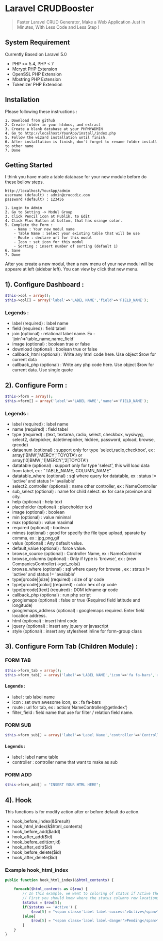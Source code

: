 # Laravel CRUDBooster
> Faster Laravel CRUD Generator, Make a Web Application Just In Minutes, With Less Code and Less Step !

## System Requirement
Currently Based on Laravel 5.0
- PHP >= 5.4, PHP < 7
- Mcrypt PHP Extension
- OpenSSL PHP Extension
- Mbstring PHP Extension
- Tokenizer PHP Extension

## Installation
Please following these instructions : 
```
1. Download from github
2. Create folder in your htdocs, and extract
3. Create a blank database at your PHPMYADMIN
4. Go to http://localhost/YourApp/install/index.php
5. Follow the wizard installation until finish.
6. After installation is finish, don't forget to rename folder install to other name 
7. Done
```

## Getting Started
I think you have made a table database for your new module before do these bellow steps. 
```
http://localhost/YourApp/admin
username (default) : admin@crocodic.com
password (default) : 123456

1. Login to Admin
2. Go to Setting -> Modul Group
3. Click Pencil icon at Publik, to Edit
4. Click Plus Button at bottom, that has orange color.
5. Complete the Form : 
	- Name : Your new modul name
	- Table Name : Select your existing table that will be use
	- Route : declare url for this modul
	- Icon : set icon for this modul
	- Sorting : insert number of sorting (default 1)
6. Save
7. Done
```
After you create a new modul, then a new menu of your new modul will be appeare at left (sidebar left). You can view by click that new menu.

## 1). Configure Dashboard :
```php
$this->col = array();
$this->col[] = array('label'=>'LABEL NAME','field'=>'FIELD_NAME');
```

### Legends : 
- label (required) : label name
- field (required) : field tabel
- join (optional) : relational tabel name. Ex : 'join'=>'table_name,name_field'
- image (optional) : boolean true or false
- download (optional) : boolean true or false
- callback_html (optional) : Write any html code here. Use object $row for current data
- callback_php (optional) : Write any php code here. Use object $row for current data. Use single quote

## 2). Configure Form :
```php
$this->form = array();
$this->form[] = array('label'=>'LABEL NAME','name'=>'FIELD_NAME');
```

### Legends : 
- label (required) : label name
- name (required) : field tabel
- type (required) : (text, textarea, radio, select, checkbox, wysiwyg, select2, datepicker, datetimepicker, hidden, password, upload, browse, qrcode)
- dataenum (optional) : support only for type 'select,radio,checkbox', ex : array('BMW','MERCY','TOYOTA') or array('0|BMW','1|MERCY','2|TOYOTA')
- datatable (optional) : support only for type 'select', this will load data from tabel, ex : "TABLE_NAME, COLUMN_NAME"
- datatable_where (optional) : sql where query for datatable, ex : status != 'active' and status != 'available'
- select2_controller (optional) : name other controller, ex : NameController
- sub_select (optional) : name for child select. ex for case province and city.
- help (optional) : help text
- placeholder (optional) : placeholder text
- image (optional) : boolean
- min (optional) : value minimal
- max (optional) : value maximal
- required (optional) : boolean
- mimes (optional) : good for specify the file type upload, sparate by comma, ex : jpg,png,gif
- value (optional) : Any default value.
- default_value (optional) : force value.
- browse_source (optional) : Controller Name, ex : NameController
- browse_columns (optional) : Only if type is 'browse', ex : (new CompaniesController)->get_cols()
- browse_where (optional) : sql where query for browse , ex : status != 'active' and status != 'available'
- type[qrcode][size] (required) : size of qr code
- type[qrcode][color] (required) : color hex of qr code
- type[qrcode][text] (required) : DOM id/name qr code
- callback_php (optional) : run php script
- googlemaps (optional) : false or true (Required field latitude and longitude)
- googlemaps_address (optional) : googlemaps required. Enter field location address.
- html (optional) : insert html code
- jquery (optional) : insert any jquery or javascript
- style (optional) : insert any stylesheet inline for form-group class

## 3). Configure Form Tab (Children Module) :

### FORM TAB
```php
$this->form_tab = array();
$this->form_tab[] = array('label'=>'LABEL NAME','icon'=>'fa fa-bars','route'=>'URL','filter_field'=>'RELATION_FIELD_NAME');
```

#### Legends : 
- label : tab label name
- icon : set own awesome icon, ex : fa fa-bars
- route : url for tab, ex : action('NameController@getIndex')
- filter_field : field name that use for filter / relation field name. 

### FORM SUB
```php
$this->form_sub[] = array('label'=>'Label Name','controller'=>'Controller Name');
```

#### Legends : 
- label : label name table
- controller : controller name that want to make as sub

### FORM ADD 
```php
$this->form_add[] = "INSERT YOUR HTML HERE";
```

## 4). Hook
This functions is for modify action after or before default do action. 

- hook_before_index(&$result)
- hook_html_index(&$html_contents)
- hook_before_add($add)
- hook_after_add($id)
- hook_before_edit($arr,$id)
- hook_after_edit($id)
- hook_before_delete($id)
- hook_after_delete($id)

### Example hook_html_index 
```php
public function hook_html_index(&$html_contents) {

	foreach($html_contents as &$row) {
		// In this example, we want to coloring of status if Active then Green, Else then Red
		// First you should know where the status columns row locations (index of array) 
		$status = $row[5];
		if($status == 'Active') {
			$row[5] = "<span class='label label-success'>Active</span>";
		}else{
			$row[5] = "<span class='label label-danger'>Pending</span>";
		}
	}
}
```